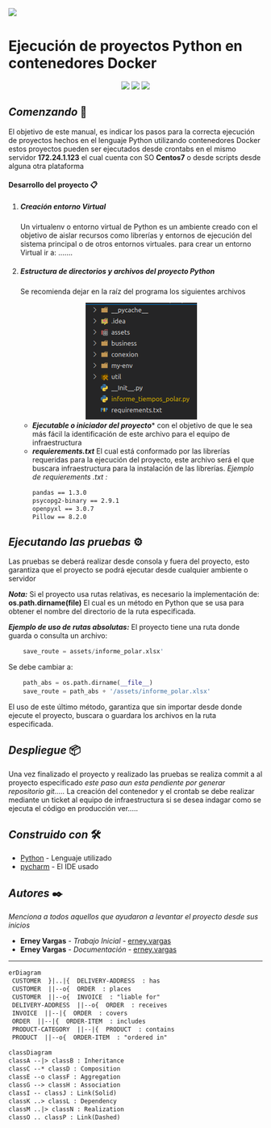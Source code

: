 ![](https://www.mct.com.co/bundles/portalpaginaweb/img/grupo_horz_fondo4.png)

# Ejecución de proyectos Python en contenedores Docker


<div align="center">
<img src="https://img.icons8.com/fluency/144/000000/python.png"/>
<img src="https://img.icons8.com/carbon-copy/100/000000/advance.png"/>
<img src="https://img.icons8.com/fluency/144/000000/docker.png"/>
</div>

## _Comenzando_ 🚀
El objetivo de este manual, es indicar los pasos para la correcta ejecución de proyectos hechos en el lenguaje Python utilizando contenedores Docker  estos proyectos pueden ser ejecutados desde crontabs en el  mismo servidor **172.24.1.123** el cual cuenta con SO **Centos7** o desde scripts desde alguna otra plataforma

#### Desarrollo del proyecto 📋

 1. ##### Creación entorno Virtual 

     Un virtualenv o entorno virtual de Python es un ambiente creado con el objetivo de aislar recursos como librerías y entornos de ejecución del sistema principal o de otros entornos virtuales. para crear un entorno Virtual ir a: .......

 2. ##### Estructura de directorios y archivos del proyecto Python
    Se recomienda dejar en la raíz del programa los siguientes archivos

    <div align="center">
    <img src="../assets/python_docker/carpetas.png"/>
    </div>

    - ***Ejecutable o iniciador del proyecto**** con el objetivo de que le sea más fácil la identificación de este archivo para el equipo de infraestructura
    - ***requierements.txt*** El cual está conformado por las librerías requeridas para la ejecución del proyecto, este archivo será el que buscara infraestructura para la instalación de las librerías.
        _Ejemplo de requierements .txt :_
        ```
        pandas == 1.3.0
        psycopg2-binary == 2.9.1
        openpyxl == 3.0.7
        Pillow == 8.2.0
        ```

## _Ejecutando las pruebas_ ⚙️

Las pruebas se deberá realizar desde consola y fuera del proyecto, esto garantiza que el proyecto se podrá ejecutar desde cualquier ambiente o servidor

***Nota:*** Si el proyecto usa rutas relativas, es necesario la implementación de: **os.path.dirname(__file__)** El cual es un método en Python que se usa para obtener el nombre del directorio de la ruta especificada.

_***Ejemplo de uso de rutas absolutas:***_
    El proyecto tiene una ruta donde guarda o consulta un archivo:
```python
    save_route = assets/informe_polar.xlsx'
```
Se debe cambiar a:
```python
    path_abs = os.path.dirname(__file__)
    save_route = path_abs + '/assets/informe_polar.xlsx'
```
El uso de este último método, garantiza que sin importar desde donde ejecute el proyecto, buscara o guardara los archivos en la ruta especificada.


## _Despliegue_ 📦
Una vez finalizado el proyecto y realizado las pruebas se realiza commit a al proyecto especificado
_este paso aun esta pendiente por generar repositorio git....._
La creación del contenedor y el crontab se debe realizar mediante un ticket al equipo de infraestructura si se desea indagar como se ejecuta el código en producción ver.....



## _Construido con_ 🛠️

* [Python](https://www.python.org/) - Lenguaje utilizado
* [pycharm](http://www.dropwizard.io/1.0.2/docs/) - El IDE usado

## _Autores_ ✒️

_Menciona a todos aquellos que ayudaron a levantar el proyecto desde sus inicios_

* **Erney Vargas** - *Trabajo Inicial* - [erney.vargas](http://git.mct.com.co/erney.vargas)
* **Erney Vargas** - *Documentación* - [erney.vargas](http://git.mct.com.co/erney.vargas)


---

```mermaid
erDiagram  
 CUSTOMER  }|..|{  DELIVERY-ADDRESS  : has  
 CUSTOMER  ||--o{  ORDER  : places  
 CUSTOMER  ||--o{  INVOICE  : "liable for"  
 DELIVERY-ADDRESS  ||--o{  ORDER  : receives  
 INVOICE  ||--|{  ORDER  : covers  
 ORDER  ||--|{  ORDER-ITEM  : includes  
 PRODUCT-CATEGORY  ||--|{  PRODUCT  : contains  
 PRODUCT  ||--o{  ORDER-ITEM  : "ordered in"
```


```mermaid
classDiagram
classA --|> classB : Inheritance
classC --* classD : Composition
classE --o classF : Aggregation
classG --> classH : Association
classI -- classJ : Link(Solid)
classK ..> classL : Dependency
classM ..|> classN : Realization
classO .. classP : Link(Dashed)
```